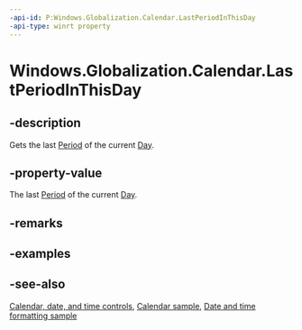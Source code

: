 ```yaml
---
-api-id: P:Windows.Globalization.Calendar.LastPeriodInThisDay
-api-type: winrt property
---
```


<!-- Property syntax
public int LastPeriodInThisDay { get; }
-->

# Windows.Globalization.Calendar.LastPeriodInThisDay

## -description
Gets the last [Period](calendar_period.md) of the current [Day](calendar_day.md).

## -property-value
The last [Period](calendar_period.md) of the current [Day](calendar_day.md).

## -remarks

## -examples

## -see-also

[Calendar, date, and time controls](/windows/uwp/design/controls-and-patterns/date-and-time), [Calendar sample](https://github.com/Microsoft/Windows-universal-samples/tree/master/Samples/Calendar), [Date and time formatting sample](https://github.com/microsoft/Windows-universal-samples/tree/master/Samples/DateTimeFormatting)
